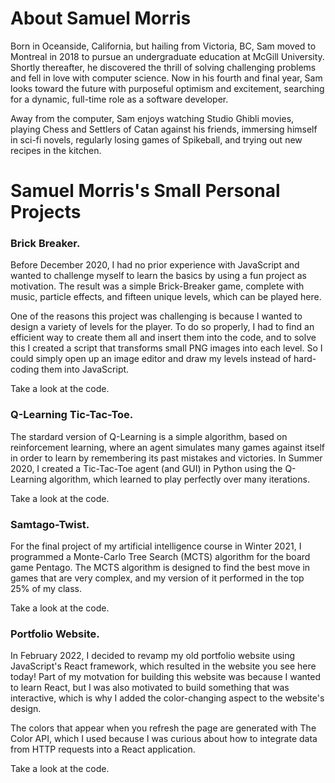 # About Samuel Morris

Born in Oceanside, California, but hailing from Victoria, BC, Sam moved to Montreal in 2018 to pursue an undergraduate education at McGill University. Shortly thereafter, he discovered the thrill of solving challenging problems and fell in love with computer science. Now in his fourth and final year, Sam looks toward the future with purposeful optimism and excitement, searching for a dynamic, full-time role as a software developer.

Away from the computer, Sam enjoys watching Studio Ghibli movies, playing Chess and Settlers of Catan against his friends, immersing himself in sci-fi novels, regularly losing games of Spikeball, and trying out new recipes in the kitchen.

# Samuel Morris's Small Personal Projects

### Brick Breaker.
Before December 2020, I had no prior experience with JavaScript and wanted to challenge myself to learn the basics by using a fun project as motivation. The result was a simple Brick-Breaker game, complete with music, particle effects, and fifteen unique levels, which can be played here.

One of the reasons this project was challenging is because I wanted to design a variety of levels for the player. To do so properly, I had to find an efficient way to create them all and insert them into the code, and to solve this I created a script that transforms small PNG images into each level. So I could simply open up an image editor and draw my levels instead of hard-coding them into JavaScript.

Take a look at the code.


### Q-Learning Tic-Tac-Toe.
The stardard version of Q-Learning is a simple algorithm, based on reinforcement learning, where an agent simulates many games against itself in order to learn by remembering its past mistakes and victories. In Summer 2020, I created a Tic-Tac-Toe agent (and GUI) in Python using the Q-Learning algorithm, which learned to play perfectly over many iterations.

Take a look at the code.


### Samtago-Twist.
For the final project of my artificial intelligence course in Winter 2021, I programmed a Monte-Carlo Tree Search (MCTS) algorithm for the board game Pentago. The MCTS algorithm is designed to find the best move in games that are very complex, and my version of it performed in the top 25% of my class.

Take a look at the code.


### Portfolio Website.
In February 2022, I decided to revamp my old portfolio website using JavaScript's React framework, which resulted in the website you see here today! Part of my motvation for building this website was because I wanted to learn React, but I was also motivated to build something that was interactive, which is why I added the color-changing aspect to the website's design.

The colors that appear when you refresh the page are generated with The Color API, which I used because I was curious about how to integrate data from HTTP requests into a React application.

Take a look at the code.